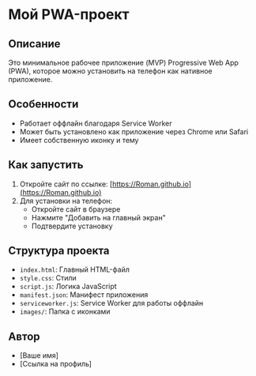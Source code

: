 # Мой PWA-проект

## Описание
Это минимальное рабочее приложение (MVP) Progressive Web App (PWA), которое можно установить на телефон как нативное приложение.

## Особенности
- Работает оффлайн благодаря Service Worker
- Может быть установлено как приложение через Chrome или Safari
- Имеет собственную иконку и тему

## Как запустить
1. Откройте сайт по ссылке: [https://Roman.github.io](https://Roman.github.io)
2. Для установки на телефон:
   - Откройте сайт в браузере
   - Нажмите "Добавить на главный экран"
   - Подтвердите установку

## Структура проекта
- `index.html`: Главный HTML-файл
- `style.css`: Стили
- `script.js`: Логика JavaScript
- `manifest.json`: Манифест приложения
- `serviceworker.js`: Service Worker для работы оффлайн
- `images/`: Папка с иконками

## Автор
- [Ваше имя]  
- [Ссылка на профиль]

